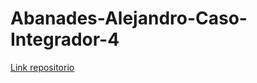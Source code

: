 # Abanades-Alejandro-Caso-Integrador-4
[Link repositorio](https://github.com/Abanadja/Abanades-Alejandro-Caso-Integrador-4)
